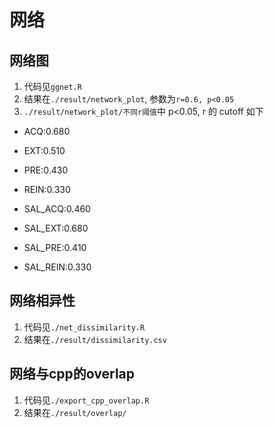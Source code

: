 # 网络
## 网络图
1.  代码见`ggnet.R`
2.  结果在`./result/network_plot`, 参数为`r=0.6, p<0.05`
3.  `./result/network_plot/不同r阈值`中 p<0.05, r 的 cutoff 如下

- ACQ:0.680

- EXT:0.510

- PRE:0.430

- REIN:0.330

- SAL_ACQ:0.460

- SAL_EXT:0.680

- SAL_PRE:0.410

- SAL_REIN:0.330
## 网络相异性
1.  代码见`./net_dissimilarity.R`
2.  结果在`./result/dissimilarity.csv`
## 网络与cpp的overlap
1. 代码见`./export_cpp_overlap.R`
2. 结果在`./result/overlap/`
